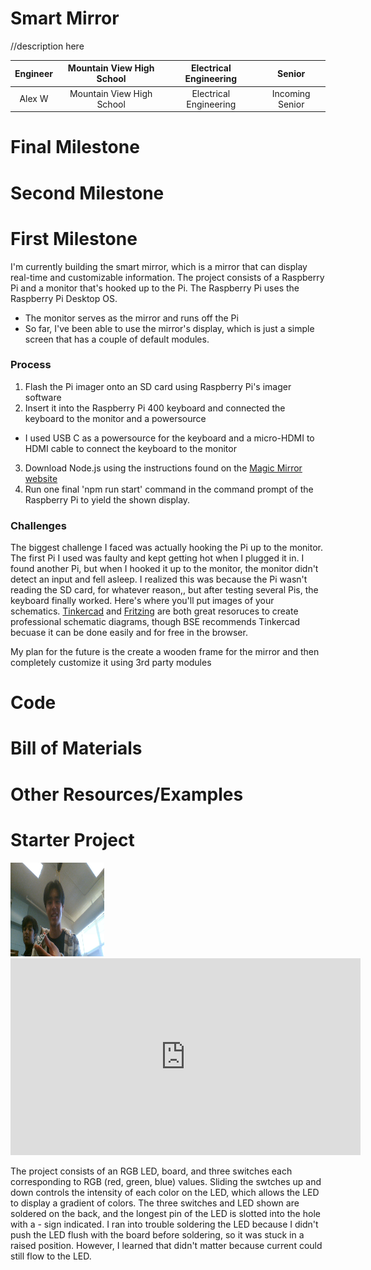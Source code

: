 # Smart Mirror
//description here

| **Engineer** | **Mountain View High School** | **Electrical Engineering** | **Senior** |
|:--:|:--:|:--:|:--:|
| Alex W | Mountain View High School | Electrical Engineering | Incoming Senior


  
# Final Milestone
# Second Milestone
# First Milestone

I'm currently building the smart mirror, which is a mirror that can display real-time and customizable information. The project consists of a Raspberry Pi and a monitor that's hooked up to the Pi. The Raspberry Pi uses the Raspberry Pi Desktop OS. 
* The monitor serves as the mirror and runs off the Pi
* So far, I've been able to use the mirror's display, which is just a simple screen that has a couple of default modules.

### Process
1. Flash the Pi imager onto an SD card using Raspberry Pi's imager software
2. Insert it into the Raspberry Pi 400 keyboard and connected the keyboard to the monitor and a powersource
  *   I used USB C as a powersource for the keyboard and a micro-HDMI to HDMI cable to connect the keyboard to the monitor 
3. Download Node.js using the instructions found on the [Magic Mirror website](docs.magicmirror.builders)
4. Run one final 'npm run start' command in the command prompt of the Raspberry Pi to yield the shown display.

### Challenges
The biggest challenge I faced was actually hooking the Pi up to the monitor. The first Pi I used was faulty and kept getting hot when I plugged it in. I found another Pi, but when I hooked it up to the monitor, the monitor didn't detect an input and fell asleep. I realized this was because the Pi wasn't reading the SD card, for whatever reason,, but after testing several Pis, the keyboard finally worked. 
Here's where you'll put images of your schematics. [Tinkercad](https://www.tinkercad.com/blog/official-guide-to-tinkercad-circuits) and [Fritzing](https://fritzing.org/learning/) are both great resoruces to create professional schematic diagrams, though BSE recommends Tinkercad becuase it can be done easily and for free in the browser. 

My plan for the future is the create a wooden frame for the mirror and then completely customize it using 3rd party modules

# Code

# Bill of Materials

# Other Resources/Examples

# Starter Project
 <img src="rgbproject.jpg" width="150" height="150">

<iframe width="560" height="315" src="https://www.youtube.com/embed/XVKCBS4upeY" title="YouTube video player" frameborder="0" allow="accelerometer; autoplay; clipboard-write; encrypted-media; gyroscope; picture-in-picture; web-share" allowfullscreen></iframe>

The project consists of an RGB LED, board, and three switches each corresponding to RGB (red, green, blue) values. Sliding the swtches up and down controls the intensity of each color on the LED, which allows the LED to display a gradient of colors. The three switches and LED shown are soldered on the back, and the longest pin of the LED is slotted into the hole with a - sign indicated. I ran into trouble soldering the LED because I didn't push the LED flush with the board before soldering, so it was stuck in a raised position. However, I learned that didn't matter because current could still flow to the LED.
